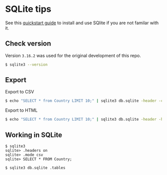 # SQLite tips

See this [quickstart guide](https://www.techinfected.net/2018/01/how-to-install-sqlite3-in-ubuntu-linux-mint.html) to install and use SQlite if you are not familar with it.

## Check version

Version `3.16.2` was used for the original development of this repo.

```bash
$ sqlite3 --version
```

## Export

Export to CSV

```bash
$ echo "SELECT * from Country LIMIT 10;" | sqlite3 db.sqlite -header -csv > data.csv
```

Export to HTML

```bash
$ echo "SELECT * from Country LIMIT 10;" | sqlite3 db.sqlite -header -html > data.html
```


## Working in SQLite

```
$ sqlite3
sqlite> .headers on
sqlite> .mode csv
sqlite> SELECT * FROM Country;
```


```bash
$ sqlite3 db.sqlite .tables
```

